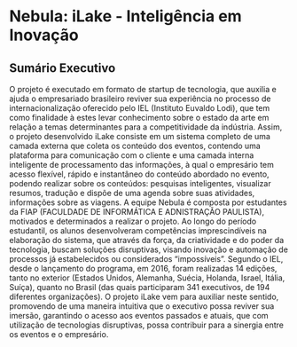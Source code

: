 # Nebula: iLake - Inteligência em Inovação

## Sumário Executivo
  O projeto é executado em formato de startup de tecnologia, que auxilia e ajuda o empresariado brasileiro reviver sua experiência no processo de internacionalização oferecido pelo IEL (Instituto Euvaldo Lodi), que tem como finalidade à estes levar conhecimento sobre o estado da arte em relação a temas determinantes para a competitividade da indústria.
  Assim, o projeto desenvolvido iLake consiste em um sistema completo de uma camada externa que coleta os conteúdo dos eventos, contendo uma plataforma para comunicação com o cliente e uma camada interna inteligente de processamento das informações, à qual o empresário tem acesso flexível, rápido e instantâneo do conteúdo abordado no evento, podendo realizar sobre os conteúdos: pesquisas inteligentes, visualizar resumos, tradução e dispõe de uma agenda sobre suas atividades, informações sobre as viagens.
  A equipe Nebula é composta por estudantes da FIAP (FACULDADE DE INFORMÁTICA E ADNISTRAÇÃO PAULISTA), motivados e determinados a realizar o projeto. Ao longo do período estudantil, os alunos desenvolveram competências imprescindíveis na elaboração do sistema, que através da força, da criatividade e do poder da tecnologia, buscam soluções disruptivas, visando inovação e automação de processos já estabelecidos ou considerados “impossíveis”.
Segundo o IEL, desde o lançamento do programa, em 2016, foram realizadas 14 edições, tanto no exterior (Estados Unidos, Alemanha, Suécia, Holanda, Israel, Itália, Suíça), quanto no Brasil (das quais participaram 341 executivos, de 194 diferentes organizações). 
  O projeto iLake vem para auxiliar neste sentido, promovendo de uma maneira intuitiva que o executivo possa reviver sua imersão, garantindo o acesso aos eventos passados e atuais, que com utilização de tecnologias disruptivas, possa contribuir para a sinergia entre os eventos e o empresário.
